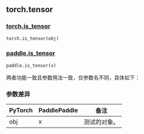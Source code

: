 ## torch.tensor
### [torch.is_tensor](https://pytorch.org/docs/stable/generated/torch.is_tensor.html?highlight=is_tensor#torch.is_tensor)

```python
torch.is_tensor(obj)
```

### [paddle.is_tensor](https://www.paddlepaddle.org.cn/documentation/docs/zh/api/paddle/is_tensor_cn.html#is-tensor)

```python
paddle.is_tensor(x)
```

两者功能一致且参数用法一致，仅参数名不同，具体如下：
### 参数差异
| PyTorch       | PaddlePaddle | 备注                                                   |
| ------------- | ------------ | ------------------------------------------------------ |
| obj           | x            | 测试的对象。                  |
